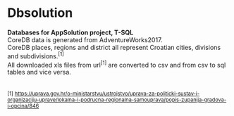 # Dbsolution
<b>Databases for AppSolution project, T-SQL</b></br>
CoreDB data is generated from AdventureWorks2017.</br>
CoreDB places, regions and district all represent Croatian cities, divisions and subdivisions.<sup>[1]</sup></br>
All downloaded xls files from url<sup>[1]</sup> are converted to csv and from csv to sql tables and vice versa.</br></br></br>
<sup>[1] https://uprava.gov.hr/o-ministarstvu/ustrojstvo/uprava-za-politicki-sustav-i-organizaciju-uprave/lokalna-i-podrucna-regionalna-samouprava/popis-zupanija-gradova-i-opcina/846</sup>


